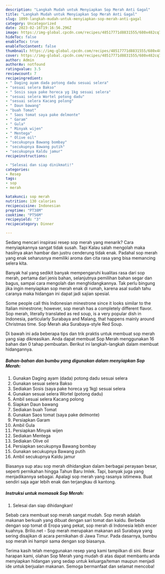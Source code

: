 ```yaml
---
description: "Langkah Mudah untuk Menyiapkan Sop Merah Anti Gagal"
title: "Langkah Mudah untuk Menyiapkan Sop Merah Anti Gagal"
slug: 1099-langkah-mudah-untuk-menyiapkan-sop-merah-anti-gagal
category: Uncategorized
date: 2023-02-16T19:16:56.296Z
image: https://img-global.cpcdn.com/recipes/48517771d8831555/680x482cq70/sop-merah-foto-resep-utama.jpg
hideToc: false
enableToc: true
enableTocContent: false
thumbnail: https://img-global.cpcdn.com/recipes/48517771d8831555/680x482cq70/sop-merah-foto-resep-utama.jpg
cover: https://img-global.cpcdn.com/recipes/48517771d8831555/680x482cq70/sop-merah-foto-resep-utama.jpg
author: Admin
authorAv: notfound
ratingvalue: 3.5
reviewcount: 7
recipeingredient:
- " Daging ayam dada potong dadu sesuai selera"
- "sesuai selera Bakso"
- " Sosis saya pake horeca yg 1kg sesuai selera"
- "sesuai selera Wortel potong dadu"
- "sesuai selera Kacang polong"
- " Daun bawang"
- "buah Tomat"
- " Saos tomat saya pake delmonte"
- " Garam"
- " Gula"
- " Minyak wijen"
- " Mentega"
- " Olive oil"
- "secukupnya Bawang bombay"
- "secukupnya Bawang putih"
- "secukupnya Kaldu jamur"
recipeinstructions:

- "Selesai dan siap dinikmati!"
categories:
- Resep
tags:
- sop
- merah

katakunci: sop merah 
nutrition: 130 calories
recipecuisine: Indonesian
preptime: "PT38M"
cooktime: "PT56M"
recipeyield: "3"
recipecategory: Dinner

---
```



Sedang mencari inspirasi resep sop merah yang menarik? Cara menyiapkannya sangat tidak susah. Tapi Kalau salah mengolah maka hasilnya akan hambar dan justru cenderung tidak enak. Padahal sop merah yang enak seharusnya memiliki aroma dan cita rasa yang bisa memancing selera kita.


Banyak hal yang sedikit banyak mempengaruhi kualitas rasa dari sop merah, pertama dari jenis bahan, selanjutnya pemilihan bahan segar dan bagus, sampai cara mengolah dan menghidangkannya. Tak perlu bingung jika ingin menyiapkan sop merah enak di rumah, karena asal sudah tahu caranya maka hidangan ini dapat jadi sajian spesial.

Some people call this Indonesian minestrone since it looks similar to the Italian minestrone; however, sop merah has a completely different flavor. Sop merah, literally translated as red soup, is a very popular dish in Indonesia, particularly Surabaya and Malang, that happens mainly around Christmas time. Sop Merah aka Surabaya-style Red Soup.


Di bawah ini ada beberapa tips dan trik praktis untuk membuat sop merah yang siap dikreasikan. Anda dapat membuat Sop Merah menggunakan 16 bahan dan 0 tahap pembuatan. Berikut ini langkah-langkah dalam membuat hidangannya.

<!--inarticleads1-->

##### Bahan-bahan dan bumbu yang digunakan dalam menyiapkan Sop Merah:

1. Gunakan  Daging ayam (dada) potong dadu sesuai selera
1. Gunakan sesuai selera Bakso
1. Sediakan  Sosis (saya pake horeca yg 1kg) sesuai selera
1. Gunakan sesuai selera Wortel (potong dadu)
1. Ambil sesuai selera Kacang polong
1. Siapkan  Daun bawang
1. Sediakan buah Tomat
1. Gunakan  Saos tomat (saya pake delmonte)
1. Persiapkan  Garam
1. Ambil  Gula
1. Persiapkan  Minyak wijen
1. Sediakan  Mentega
1. Sediakan  Olive oil
1. Persiapkan secukupnya Bawang bombay
1. Gunakan secukupnya Bawang putih
1. Ambil secukupnya Kaldu jamur


Biasanya sup atau sop merah dihidangkan dalam berbagai perayaan besar, seperti pernikahan hingga Tahun Baru Imlek. Tapi, banyak juga yang menjadikannya sebagai. Apalagi sop merah yang rasanya istimewa. Buat sendiri saja agar lebih enak dan terjangkau di kantong. 

<!--inarticleads2-->

##### Instruksi untuk memasak Sop Merah:


1. Selesai dan siap dihidangkan!

Sebab cara membuat sop merah sangat mudah. Sop merah adalah makanan berkuah yang dibuat dengan sari tomat dan kaldu. Berbeda dengan sop tomat di Eropa yang pekat, sop merah di Indonesia lebih encer kuahnya. Brilio.net - Sop merah merupakan makanan asli Surabaya yang sering disajikan di acara pernikahan di Jawa Timur. Pada dasarnya, bumbu sop merah ini hampir sama dengan sop biasanya. 

Terima kasih telah menggunakan resep yang kami tampilkan di sini. Besar harapan kami, olahan Sop Merah yang mudah di atas dapat membantu anda menyiapkan hidangan yang sedap untuk keluarga/teman maupun menjadi ide untuk berjualan makanan. Semoga bermanfaat dan selamat mencoba!
